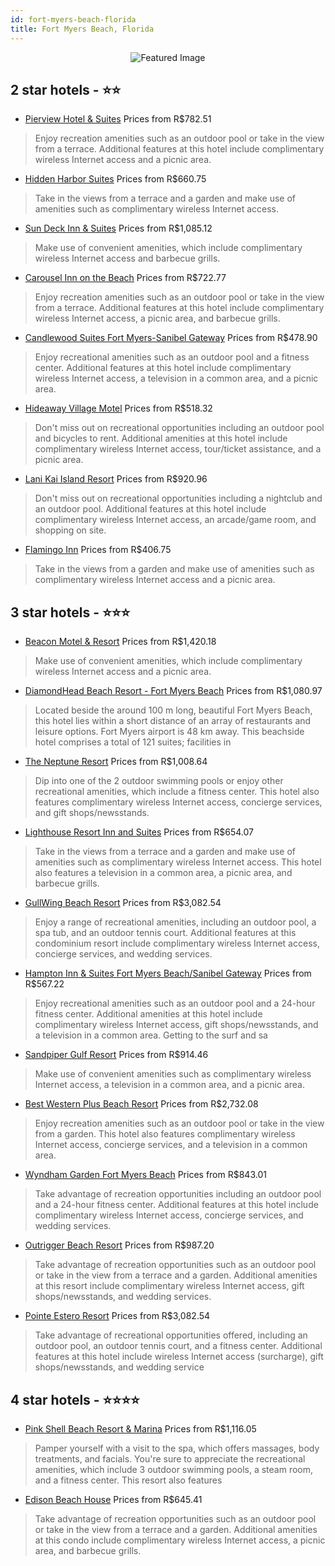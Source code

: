 ```yaml
---
id: fort-myers-beach-florida
title: Fort Myers Beach, Florida
---
```


<center><img src="https://i.travelapi.com/hotels/1000000/10000/9000/8939/d1362f2a_z.jpg" alt="Featured Image" /></center>


##  2 star hotels - ⭐️⭐️

-    [Pierview Hotel & Suites](https://us.hurb.com/hotels/fort-myers-beach/pierview-hotel-suites-JNP-JP063794?cmp=18055) Prices from R$782.51
   > Enjoy recreation amenities such as an outdoor pool or take in the view from a terrace. Additional features at this hotel include complimentary wireless Internet access and a picnic area.
-    [Hidden Harbor Suites](https://us.hurb.com/hotels/fort-myers-beach/hidden-harbor-suites-JNP-JP424108?cmp=18055) Prices from R$660.75
   > Take in the views from a terrace and a garden and make use of amenities such as complimentary wireless Internet access.
-    [Sun Deck Inn & Suites](https://us.hurb.com/hotels/fort-myers-beach/sun-deck-inn-suites-JNP-JP546592?cmp=18055) Prices from R$1,085.12
   > Make use of convenient amenities, which include complimentary wireless Internet access and barbecue grills.
-    [Carousel Inn on the Beach](https://us.hurb.com/hotels/fort-myers-beach/carousel-inn-on-the-beach-JNP-JP189671?cmp=18055) Prices from R$722.77
   > Enjoy recreation amenities such as an outdoor pool or take in the view from a terrace. Additional features at this hotel include complimentary wireless Internet access, a picnic area, and barbecue grills.
-    [Candlewood Suites Fort Myers-Sanibel Gateway](https://us.hurb.com/hotels/fort-myers-beach/candlewood-suites-fort-myers-sanibel-gateway-JNP-JP835679?cmp=18055) Prices from R$478.90
   > Enjoy recreational amenities such as an outdoor pool and a fitness center. Additional features at this hotel include complimentary wireless Internet access, a television in a common area, and a picnic area.
-    [Hideaway Village Motel](https://us.hurb.com/hotels/fort-myers-beach/hideaway-village-motel-JNP-JP662174?cmp=18055) Prices from R$518.32
   > Don't miss out on recreational opportunities including an outdoor pool and bicycles to rent. Additional amenities at this hotel include complimentary wireless Internet access, tour/ticket assistance, and a picnic area.
-    [Lani Kai Island Resort](https://us.hurb.com/hotels/fort-myers-beach/lani-kai-island-resort-JNP-JP113455?cmp=18055) Prices from R$920.96
   > Don't miss out on recreational opportunities including a nightclub and an outdoor pool. Additional features at this hotel include complimentary wireless Internet access, an arcade/game room, and shopping on site.
-    [Flamingo Inn](https://us.hurb.com/hotels/fort-myers-beach/flamingo-inn-JNP-JP198183?cmp=18055) Prices from R$406.75
   > Take in the views from a garden and make use of amenities such as complimentary wireless Internet access and a picnic area.

##  3 star hotels - ⭐️⭐️⭐️

-    [Beacon Motel & Resort](https://us.hurb.com/hotels/fort-myers-beach/beacon-motel-resort-JNP-JP710699?cmp=18055) Prices from R$1,420.18
   > Make use of convenient amenities, which include complimentary wireless Internet access and a picnic area.
-    [DiamondHead Beach Resort - Fort Myers Beach](https://us.hurb.com/hotels/fort-myers-beach/diamondhead-beach-resort-fort-myers-beach-JNP-JP174416?cmp=18055) Prices from R$1,080.97
   > Located beside the around 100 m long, beautiful Fort Myers Beach, this hotel lies within a short distance of an array of restaurants and leisure options. Fort Myers airport is 48 km away. This beachside hotel comprises a total of 121 suites; facilities in
-    [The Neptune Resort](https://us.hurb.com/hotels/fort-myers-beach/the-neptune-resort-JNP-JP988232?cmp=18055) Prices from R$1,008.64
   > Dip into one of the 2 outdoor swimming pools or enjoy other recreational amenities, which include a fitness center. This hotel also features complimentary wireless Internet access, concierge services, and gift shops/newsstands.
-    [Lighthouse Resort Inn and Suites](https://us.hurb.com/hotels/fort-myers-beach/lighthouse-resort-inn-and-suites-JNP-JP337990?cmp=18055) Prices from R$654.07
   > Take in the views from a terrace and a garden and make use of amenities such as complimentary wireless Internet access. This hotel also features a television in a common area, a picnic area, and barbecue grills.
-    [GullWing Beach Resort](https://us.hurb.com/hotels/fort-myers-beach/gullwing-beach-resort-JNP-JP021444?cmp=18055) Prices from R$3,082.54
   > Enjoy a range of recreational amenities, including an outdoor pool, a spa tub, and an outdoor tennis court. Additional features at this condominium resort include complimentary wireless Internet access, concierge services, and wedding services.
-    [Hampton Inn & Suites Fort Myers Beach/Sanibel Gateway](https://us.hurb.com/hotels/fort-myers-beach/hampton-inn-suites-fort-myers-beach-sanibel-gateway-JNP-JP282407?cmp=18055) Prices from R$567.22
   > Enjoy recreational amenities such as an outdoor pool and a 24-hour fitness center. Additional amenities at this hotel include complimentary wireless Internet access, gift shops/newsstands, and a television in a common area. Getting to the surf and sa
-    [Sandpiper Gulf Resort](https://us.hurb.com/hotels/fort-myers-beach/sandpiper-gulf-resort-JNP-JP153468?cmp=18055) Prices from R$914.46
   > Make use of convenient amenities such as complimentary wireless Internet access, a television in a common area, and a picnic area.
-    [Best Western Plus Beach Resort](https://us.hurb.com/hotels/fort-myers-beach/best-western-plus-beach-resort-JNP-JP185813?cmp=18055) Prices from R$2,732.08
   > Enjoy recreation amenities such as an outdoor pool or take in the view from a garden. This hotel also features complimentary wireless Internet access, concierge services, and a television in a common area.
-    [Wyndham Garden Fort Myers Beach](https://us.hurb.com/hotels/fort-myers-beach/wyndham-garden-fort-myers-beach-JNP-JP127068?cmp=18055) Prices from R$843.01
   > Take advantage of recreation opportunities including an outdoor pool and a 24-hour fitness center. Additional features at this hotel include complimentary wireless Internet access, concierge services, and wedding services.
-    [Outrigger Beach Resort](https://us.hurb.com/hotels/fort-myers-beach/outrigger-beach-resort-JNP-JP021414?cmp=18055) Prices from R$987.20
   > Take advantage of recreation opportunities such as an outdoor pool or take in the view from a terrace and a garden. Additional amenities at this resort include complimentary wireless Internet access, gift shops/newsstands, and wedding services.
-    [Pointe Estero Resort](https://us.hurb.com/hotels/fort-myers-beach/pointe-estero-resort-JNP-JP021434?cmp=18055) Prices from R$3,082.54
   > Take advantage of recreational opportunities offered, including an outdoor pool, an outdoor tennis court, and a fitness center. Additional features at this hotel include wireless Internet access (surcharge), gift shops/newsstands, and wedding service

##  4 star hotels - ⭐️⭐️⭐️⭐️

-    [Pink Shell Beach Resort & Marina](https://us.hurb.com/hotels/fort-myers-beach/pink-shell-beach-resort-marina-JNP-JP991816?cmp=18055) Prices from R$1,116.05
   > Pamper yourself with a visit to the spa, which offers massages, body treatments, and facials. You're sure to appreciate the recreational amenities, which include 3 outdoor swimming pools, a steam room, and a fitness center. This resort also features 
-    [Edison Beach House](https://us.hurb.com/hotels/fort-myers-beach/edison-beach-house-JNP-JP039125?cmp=18055) Prices from R$645.41
   > Take advantage of recreation opportunities such as an outdoor pool or take in the view from a terrace and a garden. Additional amenities at this condo include complimentary wireless Internet access, a picnic area, and barbecue grills.
